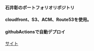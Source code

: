 #### 石井彰のポートフォリオリポジトリ

#### cloudfront、S3、ACM、Route53を使用。

#### githubActionsで自動デプロイ

[サイト](https://a-ishii.net)
